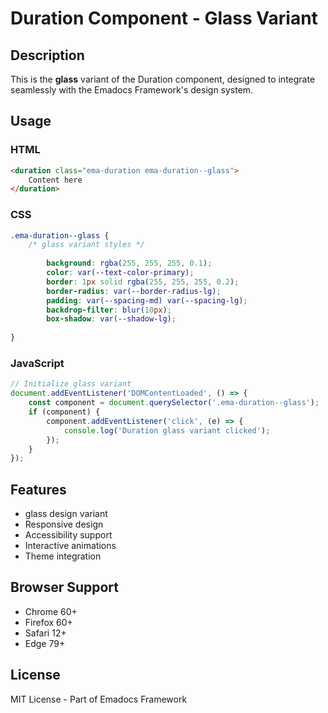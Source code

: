 # Duration Component - Glass Variant

## Description
This is the **glass** variant of the Duration component, designed to integrate seamlessly with the Emadocs Framework's design system.

## Usage

### HTML
```html
<duration class="ema-duration ema-duration--glass">
    Content here
</duration>
```

### CSS
```css
.ema-duration--glass {
    /* glass variant styles */
    
        background: rgba(255, 255, 255, 0.1);
        color: var(--text-color-primary);
        border: 1px solid rgba(255, 255, 255, 0.2);
        border-radius: var(--border-radius-lg);
        padding: var(--spacing-md) var(--spacing-lg);
        backdrop-filter: blur(10px);
        box-shadow: var(--shadow-lg);
    
}
```

### JavaScript
```javascript
// Initialize glass variant
document.addEventListener('DOMContentLoaded', () => {
    const component = document.querySelector('.ema-duration--glass');
    if (component) {
        component.addEventListener('click', (e) => {
            console.log('Duration glass variant clicked');
        });
    }
});
```

## Features
- glass design variant
- Responsive design
- Accessibility support
- Interactive animations
- Theme integration

## Browser Support
- Chrome 60+
- Firefox 60+
- Safari 12+
- Edge 79+

## License
MIT License - Part of Emadocs Framework
